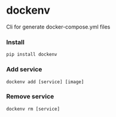 # dockenv
Cli for generate docker-compose.yml files

### Install

    pip install dockenv
  
  
### Add service
  
    dockenv add [service] [image]
  
  
### Remove service
  
    dockenv rm [service]
